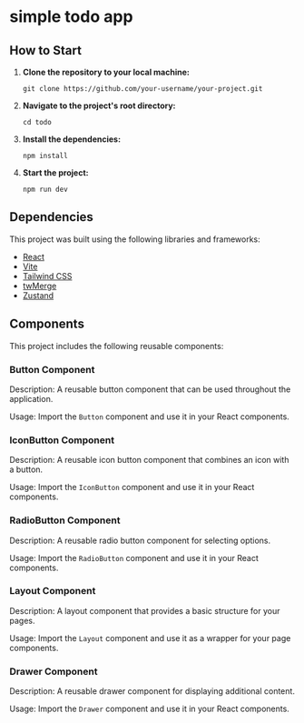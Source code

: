 
# simple todo app

## How to Start

1. **Clone the repository to your local machine:**

    ```shell
   git clone https://github.com/your-username/your-project.git
    ```

2. **Navigate to the project's root directory:**

    ```shell
    cd todo
    ```

3. **Install the dependencies:**

    ```shell
    npm install
    ```

4. **Start the project:**

    ```shell
    npm run dev
    ```


## Dependencies

This project was built using the following libraries and frameworks:

- [React](https://reactjs.org/)
- [Vite](https://vitejs.dev/)
- [Tailwind CSS](https://tailwindcss.com/)
- [twMerge](https://github.com/your-username/twMerge)
- [Zustand](https://github.com/pmndrs/zustand)
## Components

This project includes the following reusable components:

### Button Component

Description: A reusable button component that can be used throughout the application.

Usage: Import the `Button` component and use it in your React components.

### IconButton Component

Description: A reusable icon button component that combines an icon with a button.

Usage: Import the `IconButton` component and use it in your React components.

### RadioButton Component

Description: A reusable radio button component for selecting options.

Usage: Import the `RadioButton` component and use it in your React components.

### Layout Component

Description: A layout component that provides a basic structure for your pages.

Usage: Import the `Layout` component and use it as a wrapper for your page components.

### Drawer Component

Description: A reusable drawer component for displaying additional content.

Usage: Import the `Drawer` component and use it in your React components.